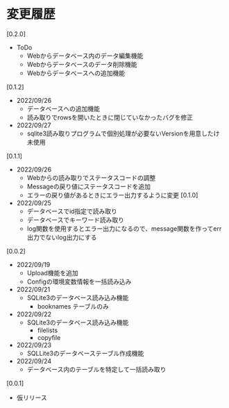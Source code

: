 # 変更履歴

[0.2.0]
* ToDo
  * Webからデータベース内のデータ編集機能
  * Webからデータベースのデータ削除機能
  * Webからデータベースへの追加機能

[0.1.2]
* 2022/09/26
  * データベースへの追加機能
  * 読み取りでrowsを開いたときに閉じていなかったバグを修正
* 2022/09/27
  * sqlite3読み取りプログラムで個別処理が必要ないVersionを用意したけ未使用

[0.1.1]
* 2022/09/26
  * Webからの読み取りでステータスコードの調整
  * Messageの戻り値にステータスコードを追加
  * エラーの戻り値があるときにエラー出力するように変更
[0.1.0]
* 2022/09/25
  * データベースでid指定で読み取り
  * データベースでキーワード読み取り
  * log関数を使用するとエラー出力になるので、message関数を作ってerr出力でないlog出力にする

[0.0.2]
* 2022/09/19
  * Upload機能を追加
  * Configの環境変数情報を一括読み込み
* 2022/09/21
  * SQLite3のデータベース読み込み機能
    * booknames テーブルのみ
* 2022/09/22
  * SQLite3のデータベース読み込み機能
    * filelists
    * copyfile
* 2022/09/23
  * SQLLite3のデータベーステーブル作成機能
* 2022/09/24
  * データベース内のテーブルを特定して一括読み取り

[0.0.1]
* 仮リリース